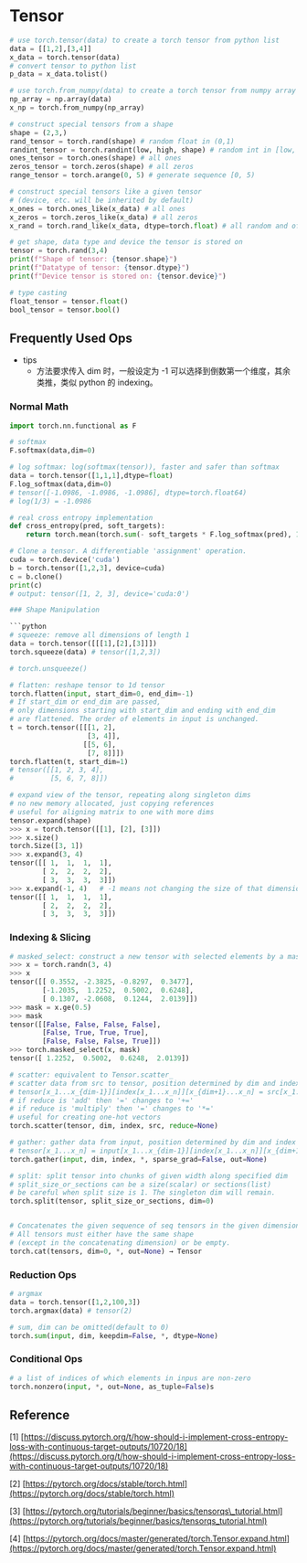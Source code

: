 # Tensor

```python
# use torch.tensor(data) to create a torch tensor from python list
data = [[1,2],[3,4]]
x_data = torch.tensor(data)
# convert tensor to python list
p_data = x_data.tolist()

# use torch.from_numpy(data) to create a torch tensor from numpy array
np_array = np.array(data)
x_np = torch.from_numpy(np_array)

# construct special tensors from a shape
shape = (2,3,)
rand_tensor = torch.rand(shape) # random float in (0,1)
randint_tensor = torch.randint(low, high, shape) # random int in [low, high)
ones_tensor = torch.ones(shape) # all ones
zeros_tensor = torch.zeros(shape) # all zeros
range_tensor = torch.arange(0, 5) # generate sequence [0, 5)

# construct special tensors like a given tensor
# (device, etc. will be inherited by default)
x_ones = torch.ones_like(x_data) # all ones 
x_zeros = torch.zeros_like(x_data) # all zeros
x_rand = torch.rand_like(x_data, dtype=torch.float) # all random and of float type

# get shape, data type and device the tensor is stored on
tensor = torch.rand(3,4)
print(f"Shape of tensor: {tensor.shape}")
print(f"Datatype of tensor: {tensor.dtype}")
print(f"Device tensor is stored on: {tensor.device}")

# type casting
float_tensor = tensor.float()
bool_tensor = tensor.bool()
```

## Frequently Used Ops

* tips
  * 方法要求传入 dim 时，一般设定为 -1 可以选择到倒数第一个维度，其余类推，类似 python 的 indexing。

### Normal Math

```python
import torch.nn.functional as F

# softmax
F.softmax(data,dim=0)

# log softmax: log(softmax(tensor)), faster and safer than softmax
data = torch.tensor([1,1,1],dtype=float)
F.log_softmax(data,dim=0)
# tensor([-1.0986, -1.0986, -1.0986], dtype=torch.float64)
# log(1/3) = -1.0986

# real cross entropy implementation
def cross_entropy(pred, soft_targets):
    return torch.mean(torch.sum(- soft_targets * F.log_softmax(pred), 1))

# Clone a tensor. A differentiable 'assignment' operation.
cuda = torch.device('cuda')  
b = torch.tensor([1,2,3], device=cuda)
c = b.clone()
print(c)
# output: tensor([1, 2, 3], device='cuda:0')

### Shape Manipulation

```python
# squeeze: remove all dimensions of length 1
data = torch.tensor([[[1],[2],[3]]])
torch.squeeze(data) # tensor([1,2,3])

# torch.unsqueeze()

# flatten: reshape tensor to 1d tensor
torch.flatten(input, start_dim=0, end_dim=-1)
# If start_dim or end_dim are passed, 
# only dimensions starting with start_dim and ending with end_dim
# are flattened. The order of elements in input is unchanged.
t = torch.tensor([[[1, 2],
                   [3, 4]],
                  [[5, 6],
                   [7, 8]]])
torch.flatten(t, start_dim=1)
# tensor([[1, 2, 3, 4],
#         [5, 6, 7, 8]])

# expand view of the tensor, repeating along singleton dims
# no new memory allocated, just copying references
# useful for aligning matrix to one with more dims
tensor.expand(shape)
>>> x = torch.tensor([[1], [2], [3]])
>>> x.size()
torch.Size([3, 1])
>>> x.expand(3, 4)
tensor([[ 1,  1,  1,  1],
        [ 2,  2,  2,  2],
        [ 3,  3,  3,  3]])
>>> x.expand(-1, 4)   # -1 means not changing the size of that dimension
tensor([[ 1,  1,  1,  1],
        [ 2,  2,  2,  2],
        [ 3,  3,  3,  3]])
```

### Indexing & Slicing

```python
# masked_select: construct a new tensor with selected elements by a mask
>>> x = torch.randn(3, 4)
>>> x
tensor([[ 0.3552, -2.3825, -0.8297,  0.3477],
        [-1.2035,  1.2252,  0.5002,  0.6248],
        [ 0.1307, -2.0608,  0.1244,  2.0139]])
>>> mask = x.ge(0.5)
>>> mask
tensor([[False, False, False, False],
        [False, True, True, True],
        [False, False, False, True]])
>>> torch.masked_select(x, mask)
tensor([ 1.2252,  0.5002,  0.6248,  2.0139])

# scatter: equivalent to Tensor.scatter_
# scatter data from src to tensor, position determined by dim and index
# tensor[x_1...x_{dim-1}][index[x_1...x_n]][x_{dim+1}...x_n] = src[x_1...x_n]
# if reduce is 'add' then '=' changes to '+='
# if reduce is 'multiply' then '=' changes to '*='
# useful for creating one-hot vectors
torch.scatter(tensor, dim, index, src, reduce=None)

# gather: gather data from input, position determined by dim and index
# tensor[x_1...x_n] = input[x_1...x_{dim-1}][index[x_1...x_n]][x_{dim+1}...x_n]
torch.gather(input, dim, index, *, sparse_grad=False, out=None)

# split: split tensor into chunks of given width along specified dim
# split_size_or_sections can be a size(scalar) or sections(list)
# be careful when split size is 1. The singleton dim will remain.
torch.split(tensor, split_size_or_sections, dim=0)


# Concatenates the given sequence of seq tensors in the given dimension. 
# All tensors must either have the same shape 
# (except in the concatenating dimension) or be empty.
torch.cat(tensors, dim=0, *, out=None) → Tensor

```

### Reduction Ops

```python
# argmax
data = torch.tensor([1,2,100,3])
torch.argmax(data) # tensor(2)

# sum, dim can be omitted(default to 0)
torch.sum(input, dim, keepdim=False, *, dtype=None)
```

### Conditional Ops

```python
# a list of indices of which elements in inpus are non-zero
torch.nonzero(input, *, out=None, as_tuple=False)s
```

## Reference

\[1\] [https://discuss.pytorch.org/t/how-should-i-implement-cross-entropy-loss-with-continuous-target-outputs/10720/18](https://discuss.pytorch.org/t/how-should-i-implement-cross-entropy-loss-with-continuous-target-outputs/10720/18)

\[2\] [https://pytorch.org/docs/stable/torch.html](https://pytorch.org/docs/stable/torch.html)

\[3\] [https://pytorch.org/tutorials/beginner/basics/tensorqs\_tutorial.html](https://pytorch.org/tutorials/beginner/basics/tensorqs_tutorial.html)

\[4\] [https://pytorch.org/docs/master/generated/torch.Tensor.expand.html](https://pytorch.org/docs/master/generated/torch.Tensor.expand.html)


